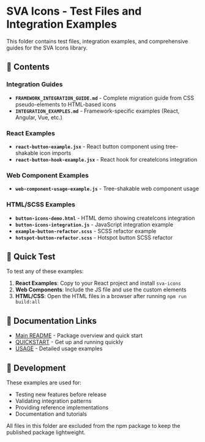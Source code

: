 # SVA Icons - Test Files and Integration Examples

This folder contains test files, integration examples, and comprehensive guides for the SVA Icons library.

## 📁 Contents

### Integration Guides
- **`FRAMEWORK_INTEGRATION_GUIDE.md`** - Complete migration guide from CSS pseudo-elements to HTML-based icons
- **`INTEGRATION_EXAMPLES.md`** - Framework-specific examples (React, Angular, Vue, etc.)

### React Examples  
- **`react-button-example.jsx`** - React button component using tree-shakable icon imports
- **`react-button-hook-example.jsx`** - React hook for createIcons integration

### Web Component Examples
- **`web-component-usage-example.js`** - Tree-shakable web component usage

### HTML/SCSS Examples
- **`button-icons-demo.html`** - HTML demo showing createIcons integration
- **`button-icons-integration.js`** - JavaScript integration example
- **`example-button-refactor.scss`** - SCSS refactor example
- **`hotspot-button-refactor.scss`** - Hotspot button SCSS refactor

## 🚀 Quick Test

To test any of these examples:

1. **React Examples**: Copy to your React project and install `sva-icons`
2. **Web Components**: Include the JS file and use the custom elements
3. **HTML/CSS**: Open the HTML files in a browser after running `npm run build:all`

## 📖 Documentation Links

- [Main README](../README.md) - Package overview and quick start
- [QUICKSTART](../QUICKSTART.md) - Get up and running quickly  
- [USAGE](../USAGE.md) - Detailed usage examples

## 🔧 Development

These examples are used for:
- Testing new features before release
- Validating integration patterns
- Providing reference implementations
- Documentation and tutorials

All files in this folder are excluded from the npm package to keep the published package lightweight.
